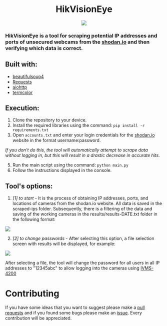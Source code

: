 <div align="center">

# HikVisionEye

</div>

<p align="center">  
<img src="https://i.imgur.com/vo3gteU.png">
</p>


### HikVisionEye is a tool for scraping potential IP addresses and ports of unsecured webcams from the [shodan.io](https://www.shodan.io/) and then verifying which data is correct.


## Built with:
* [beautifulsoup4](https://pypi.org/project/beautifulsoup4/)
* [Requests](https://pypi.org/project/requests/)
* [aiohttp](https://pypi.org/project/aiohttp/)
* [termcolor](https://pypi.org/project/termcolor/)

## Execution:
1. Clone the repository to your device.
2. Install the required libraries using the command: ``pip install -r requirements.txt``
3. Open ``accounts.txt`` and enter your login credentials for the [shodan.io](https://www.shodan.io/) website in the format username:password.

*If you don't do this, the tool will automatically attempt to scrape data without logging in, but this will result in a drastic decrease in accurate hits.*

5. Run the main script using the command: ``python main.py``
6. Follow the instructions displayed in the console.

## Tool's options:
1. *[1] to start* - It is the process of obtaining IP addresses, ports, and locations of cameras from the shodan.io website. All data is saved in the scraped-ips folder. Subsequently, there is a filtering of the data and saving of the working cameras in the results/results-DATE.txt folder in the following format:
<p align="left">  
<img src="https://i.imgur.com/uleFyDL.png">
</p>

2. *[2] to change passwords* - After selecting this option, a file selection screen with results will be displayed, for example:
<p align="left">  
<img src="https://i.imgur.com/oB8uf87.png">
</p>  

After selecting a file, the tool will change the password for all users in all IP addresses to "12345abc" to allow logging into the cameras using [IVMS-4200](https://www.hikvision.com/en/support/download/software/ivms4200-series/)


# Contributing
If you have some ideas that you want to suggest please make a [pull requests](https://github.com/yunglean4171/HikVisionEye/pulls) and if you found some bugs please make an [issue](https://github.com/yunglean4171/HikVisionEye/issues). Every contribution will be appreciated.
